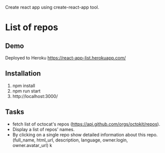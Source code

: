 Create react app using create-react-app tool.

# List of repos

## Demo

Deployed to Heroku
https://react-app-list.herokuapp.com/

## Installation

1) npm install
2) npm run start
3) http://localhost:3000/

## Tasks

- fetch list of octocat's repos (https://api.github.com/orgs/octokit/repos).
- Display a list of repos' names.
- By clicking on a single repo show detailed information about this repo.
(full_name, html_url, description, language, owner.login, owner.avatar_url)
k